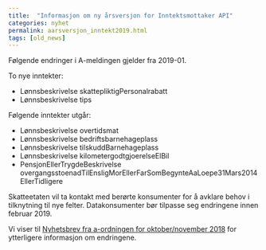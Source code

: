 ```yaml
---
title:  "Informasjon om ny årsversjon for Inntektsmottaker API"
categories: nyhet
permalink: aarsversjon_inntekt2019.html
tags: [old_news]
---
```


Følgende endringer i A-meldingen gjelder fra 2019-01. 

To nye inntekter:

* Lønnsbeskrivelse skattepliktigPersonalrabatt
* Lønnsbeskrivelse tips

Følgende inntekter utgår:

* Lønnsbeskrivelse overtidsmat
* Lønnsbeskrivelse bedriftsbarnehageplass
* Lønnsbeskrivelse tilskuddBarnehageplass
* Lønnsbeskrivelse kilometergodtgjoerelseElBil
* PensjonEllerTrygdeBeskrivelse overgangsstoenadTilEnsligMorEllerFarSomBegynteAaLoepe31Mars2014EllerTidligere

Skatteetaten vil ta kontakt med berørte konsumenter for å avklare behov i tilknytning til nye felter. Datakonsumenter bør tilpasse seg endringene innen februar 2019.


Vi viser til <a href="https://www.skatteetaten.no/globalassets/bedrift-og-organisasjon/arbeidsgiver/a-meldingen/nyhetsbrev/nyhetsbrev-a-ordningen-oktober-november-2018.pdf">Nyhetsbrev fra a-ordningen for oktober/november 2018</a> for ytterligere informasjon om endringene.
